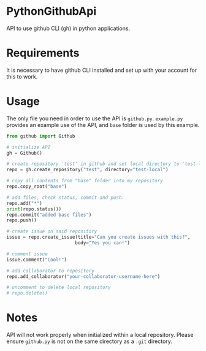 # PythonGithubApi
API to use github CLI (gh) in python applications.
# Requirements
It is necessary to have github CLI installed and set up with your account for this to work.
# Usage
The only file you need in order to use the API is `github.py`. `example.py` provides an example use of the API, and `base` folder is used by this example.
```python
from github import Github

# initialize API
gh = Github()

# create repository 'test' in github and set local directory to 'test-local'.
repo = gh.create_repository("test", directory="test-local")

# copy all contents from "base" folder into my repository
repo.copy_root("base")

# add files, check status, commit and push.
repo.add("*")
print(repo.status())
repo.commit("added base files")
repo.push()

# create issue on said repository
issue = repo.create_issue(title="Can you create issues with this?",
                         body="Yes you can!")

# comment issue
issue.comment("Cool!")

# add collaborator to repository
repo.add_collaborator("your-collaborator-username-here")

# uncomment to delete local repository
# repo.delete()
```
# Notes
API will not work properly when initialized within a local repository. Please ensure `github.py` is not on the same directory as a `.git` directory.
